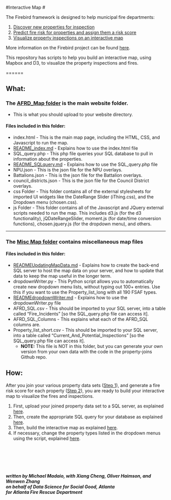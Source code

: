 #Interactive Map #


The Firebird framework is designed to help municipal fire departments:</br>
1. <a href="https://github.com/DSSG-Firebird/property-joins">Discover new properties for inspection</a><br>
2. <a href="https://github.com/DSSG-Firebird/risk-model">Predict fire risk for properties and assign them a risk score
</a><br>
3. <a href="https://github.com/DSSG-Firebird/interactive-map">Visualize property inspections on an interactive map
</a><br>

More information on the Firebird project can be found <a href="http://www.firebird.gatech.edu">here</a>.

This repository has scripts to help you build an interactive map, using Mapbox and D3, to visualize the property inspections and fires.

======
## What:
### The <a href="https://github.com/DSSG-Firebird/interactive-map/tree/master/Main%20Map%20Files">AFRD_Map folder</a> is the main website folder. 
* This is what you should upload to your website directory.


#### Files included in this folder:
* index.html - This is the main map page, including the HTML, CSS, and Javascript to run the map.
* <a href="https://github.com/DSSG-Firebird/interactive-map/blob/master/Main%20Map%20Files/README_index.md">README_index.md</a> - Explains how to use the index.html file
* SQL_query.php - This php file queries your SQL database to pull in information about the properties.
* <a href="https://github.com/DSSG-Firebird/interactive-map/blob/master/Main%20Map%20Files/README_SQLquery.md">README_SQLquery.md</a> - Explains how to use the SQL_query.php file
* NPU.json - This is the json file for the NPU overlays.
* Battalions.json - This is the json file for the Battalion overlays.
* council_districts.json - This is the json file for the Council District overlays.
* css Folder - This folder contains all of the external stylesheets for imported UI widgets like the DateRange Slider (iThing.css), and the Dropdown menu (chosen.css).
* js Folder - This folder contains all of the Javascript and JQuery external scripts needed to run the map. This includes d3.js (for the d3 functionality), jQDateRangeSlider, moment.js (for date/time conversion functions), chosen.jquery.js (for the dropdown menu), and others. 

________________________________________________________________


### The <a href="https://github.com/DSSG-Firebird/interactive-map/tree/master/Misc.%20Map%20Files">Misc Map folder</a> contains miscellaneous map files

#### Files included in this folder:
* <a href="https://github.com/DSSG-Firebird/interactive-map/blob/master/Misc.%20Map%20Files/README_UpdatingMapData.md">READMEUpdatingMapData.md</a> - Explains how to create the back-end SQL server to host the map data on your server, and how to update that data to keep the map useful in the longer term.
* dropdownWriter.py - This Python script allows you to automatically create new dropdown menu lists, without typing out 100+ entries. Use this if you want to use the Property_list_long with all 190 FSAF types. 
* <a href="https://github.com/DSSG-Firebird/interactive-map/blob/master/Misc.%20Map%20Files/README_dropdownWriter.md">READMEdropdownWriter.md</a> - Explains how to use the dropdownWriter.py file
* AFRD_SQL.csv - This should be imported to your SQL server, into a table called “Fire_Incidents” [so the SQL_query.php file can access it].
* AFRD_SQL_Columns  - This explains what each of the AFRD_SQL columns are.
* Property_list_short.csv - This should be imported to your SQL server, into a table called “Current_And_Potential_Inspections” [so the SQL_query.php file can access it].
	* __NOTE:__ This file is NOT in this folder, but you can generate your own version from your own data with the code in the property-joins Github repo. 


## How:
After you join your various property data sets (<a href="https://github.com/DSSG-Firebird/property-joins">Step 1</a>), and generate a fire risk score for each property (<a href="https://github.com/DSSG-Firebird/risk-model">Step 2</a>), you are ready to build your interactive map to visualize the fires and inspections.

1. First, upload your joined property data set to a SQL server, as explained <a href="https://github.com/DSSG-Firebird/interactive-map/blob/master/Misc.%20Map%20Files/README_UpdatingMapData.md">here</a>.
2. Then, create the appropriate SQL query for your database as explained <a href="https://github.com/DSSG-Firebird/interactive-map/blob/master/Main%20Map%20Files/README_SQLquery.md">here</a>.
3. Then, build the interactive map as explained <a href="https://github.com/DSSG-Firebird/interactive-map/blob/master/Main%20Map%20Files/README_index.md">here</a>.
4. If necessary, change the property types listed in the dropdown menus using the script, explained <a href="https://github.com/DSSG-Firebird/interactive-map/blob/master/Misc.%20Map%20Files/README_dropdownWriter.md">here</a>.



<br><br><br><br>
##### written by Michael Madaio, with Xiang Cheng, Oliver Haimson, and Wenwen Zhang <br>on behalf of Data Science for Social Good, Atlanta<br> for Atlanta Fire Rescue Department
